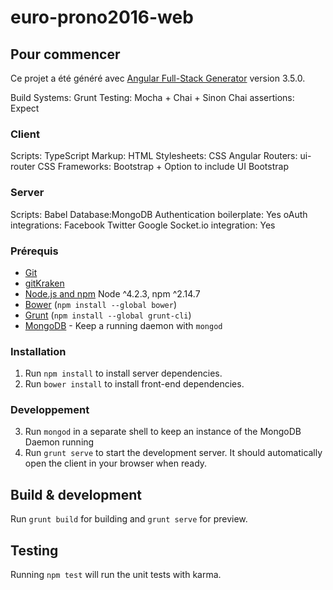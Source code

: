 # euro-prono2016-web

## Pour commencer
Ce projet a été généré avec [Angular Full-Stack Generator](https://github.com/DaftMonk/generator-angular-fullstack) version 3.5.0.

Build Systems: Grunt
Testing: Mocha + Chai + Sinon
Chai assertions: Expect

### Client
Scripts: TypeScript
Markup: HTML
Stylesheets: CSS
Angular Routers: ui-router
CSS Frameworks: Bootstrap + Option to include UI Bootstrap

### Server
Scripts: Babel
Database:MongoDB
Authentication boilerplate: Yes
oAuth integrations: Facebook Twitter Google
Socket.io integration: Yes

### Prérequis

- [Git](https://git-scm.com/)
- [gitKraken](https://www.gitkraken.com/)
- [Node.js and npm](nodejs.org) Node ^4.2.3, npm ^2.14.7
- [Bower](bower.io) (`npm install --global bower`)
- [Grunt](http://gruntjs.com/) (`npm install --global grunt-cli`)
- [MongoDB](https://www.mongodb.org/) - Keep a running daemon with `mongod`

### Installation
1. Run `npm install` to install server dependencies.
2. Run `bower install` to install front-end dependencies.

### Developpement
3. Run `mongod` in a separate shell to keep an instance of the MongoDB Daemon running
4. Run `grunt serve` to start the development server. It should automatically open the client in your browser when ready.

## Build & development
Run `grunt build` for building and `grunt serve` for preview.

## Testing
Running `npm test` will run the unit tests with karma.
